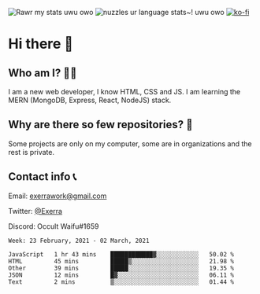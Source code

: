 ![Rawr my stats uwu owo](https://github-readme-stats.vercel.app/api?username=Exerra&show_icons=true&theme=buefy)
![nuzzles ur language stats~! uwu owo](https://github-readme-stats.vercel.app/api/top-langs/?username=Exerra&layout=compact)
[![ko-fi](https://www.ko-fi.com/img/githubbutton_sm.svg)](https://ko-fi.com/X8X130H96)
# Hi there 👋
## Who am I? 🙋‍♀️
I am a new web developer, I know HTML, CSS and JS. I am learning the MERN (MongoDB, Express, React, NodeJS) stack.
## Why are there so few repositories? 🤔
Some projects are only on my computer, some are in organizations and the rest is private.
## Contact info 📞
Email: [exerrawork@gmail.com](mailto:exerrawork@gmail.com)

Twitter: [@Exerra](https://twitter.com/exerra)

Discord: Occult Waifu#1659

<!--START_SECTION:waka-->
```text
Week: 23 February, 2021 - 02 March, 2021

JavaScript   1 hr 43 mins    ████████████▓░░░░░░░░░░░░   50.02 % 
HTML         45 mins         █████▒░░░░░░░░░░░░░░░░░░░   21.98 % 
Other        39 mins         █████░░░░░░░░░░░░░░░░░░░░   19.35 % 
JSON         12 mins         █▓░░░░░░░░░░░░░░░░░░░░░░░   06.11 % 
Text         2 mins          ▒░░░░░░░░░░░░░░░░░░░░░░░░   01.44 % 
```
<!--END_SECTION:waka-->

